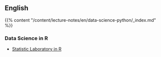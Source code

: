 ## English

{{% content "/content/lecture-notes/en/data-science-python/_index.md" %}}

### Data Science in R
* <a href="https://www.antoninofurnari.it/statlab2021/">Statistic Laboratory in R</a>
